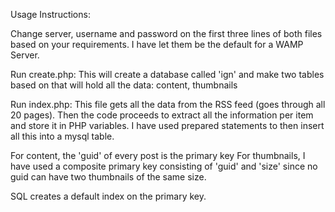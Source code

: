Usage Instructions:

Change server, username and password on the first three lines of both files based on your requirements. I have let them be the default for a WAMP Server.

Run create.php: 
This will create a database called 'ign' and make two tables based on that will hold all the data: content, thumbnails

Run index.php:
This file gets all the data from the RSS feed (goes through all 20 pages).
Then the code proceeds to extract all the information per item and store it in PHP variables.
I have used prepared statements to then insert all this into a mysql table.

For content, the 'guid' of every post is the primary key
For thumbnails, I have used a composite primary key consisting of 'guid' and 'size' since no guid can have two thumbnails of the same size.

SQL creates a default index on the primary key.

